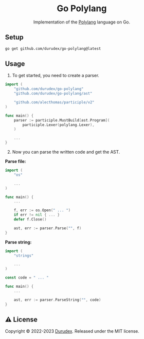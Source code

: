 <h1 align="center">Go Polylang</h1>

<p align="center">
    Implementation of the <a href="https://github.com/polybase/polylang">Polylang</a> language on Go.
</p>

## Setup

```bash
go get github.com/durudex/go-polylang@latest
```

## Usage

1) To get started, you need to create a parser.

```go
import (
    "github.com/durudex/go-polylang"
    "github.com/durudex/go-polylang/ast"

    "github.com/alecthomas/participle/v2"
)

func main() {
    parser := participle.MustBuild[ast.Program](
        participle.Lexer(polylang.Lexer),
    )

    ...
}
```

2) Now you can parse the written code and get the AST.

**Parse file:**

```go
import (
    "os"

    ...
)

func main() {
    ...

    f, err := os.Open(" ... ")
    if err != nil { ... }
    defer f.Close()

    ast, err := parser.Parse("", f)
}
```

**Parse string:**

```go
import (
    "strings"

    ...
)

const code = " ... "

func main() {
    ...

    ast, err := parser.ParseString("", code)
}
```

## ⚠️ License

Copyright © 2022-2023 [Durudex](https://github.com/durudex). Released under the MIT license.
